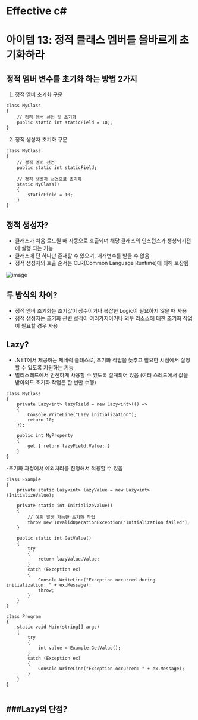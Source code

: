# Effective c# 

# 아이템 13: 정적 클래스 멤버를 올바르게 초기화하라

## 정적 멤버 변수를 초기화 하는 방법 2가지

1. 정적 멤버 초기화 구문

```
class MyClass
{
    // 정적 멤버 선언 및 초기화
    public static int staticField = 10;;
}
```

2. 정적 생성자 초기화 구문

```
class MyClass
{
    // 정적 멤버 선언
    public static int staticField;

    // 정적 생성자 선언으로 초기화
    static MyClass()
    {
        staticField = 10;
    }
}
```

## 정적 생성자?
- 클래스가 처음 로드될 때 자동으로 호출되며 해당 클래스의 인스턴스가 생성되기전에 실행 되는 기능
- 클래스에 단 하나만 존재할 수 있으며, 매개변수를 받을 수 없음
- 정적 생성자의 호출 순서는 CLR(Common Language Runtime)에 의해 보장됨

![image](https://github.com/93YoungBin/Effective_C_Sharp_Study/assets/32691585/bf0244ec-b4b6-4aae-a2e7-994ab2a60cba)


## 두 방식의 차이?
- 정적 멤버 초기화는 초기값이 상수이거나 복잡한 Logic이 필요하지 않을 때 사용
- 정적 생성자는 초기화 관련 로직이 여러가지이거나 외부 리소스에 대한 초기화 작업이 필요할 경우 사용

## Lazy<T>?
- .NET에서 제공하는 제네릭 클래스로, 초기화 작업을 늦추고 필요한 시점에서 실행할 수 있도록 지원하는 기능
- 멀티스레드에서 안전하게 사용할 수 있도록 설계되어 있음 (여러 스레드에서 값을 받아와도 초기화 작업은 한 번만 수행)
    
```
class MyClass
{
    private Lazy<int> lazyField = new Lazy<int>(() =>
    {
        Console.WriteLine("Lazy initialization");
        return 10;
    });

    public int MyProperty
    {
        get { return lazyField.Value; }
    }
}
```
    
-초기화 과정에서 예외처리를 진행해서 적용할 수 있음
```
class Example
{
    private static Lazy<int> lazyValue = new Lazy<int>(InitializeValue);

    private static int InitializeValue()
    {
        // 예외 발생 가능한 초기화 작업
        throw new InvalidOperationException("Initialization failed");
    }

    public static int GetValue()
    {
        try
        {
            return lazyValue.Value;
        }
        catch (Exception ex)
        {
            Console.WriteLine("Exception occurred during initialization: " + ex.Message);
            throw;
        }
    }
}

class Program
{
    static void Main(string[] args)
    {
        try
        {
            int value = Example.GetValue();
        }
        catch (Exception ex)
        {
            Console.WriteLine("Exception occurred: " + ex.Message);
        }
    }
}
    
```
    
###Lazy의 단점?
- 
